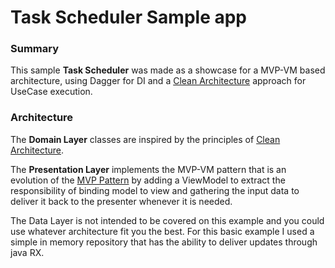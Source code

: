 # Task Scheduler Sample app

### Summary

This sample <b>Task Scheduler</b> was made as a showcase for a MVP-VM based architecture, using Dagger for DI and a [Clean Architecture](https://blog.8thlight.com/uncle-bob/2012/08/13/the-clean-architecture.html) approach for UseCase execution.

### Architecture

The <b>Domain Layer</b> classes are inspired by the principles of [Clean Architecture](https://blog.8thlight.com/uncle-bob/2012/08/13/the-clean-architecture.html).

The <b>Presentation Layer</b> implements the MVP-VM pattern that is an evolution of the [MVP Pattern](https://en.wikipedia.org/wiki/Model%E2%80%93view%E2%80%93presenter) by adding a ViewModel to extract the responsibility of binding model to view and gathering the input data to deliver it back to the presenter whenever it is needed.

The Data Layer is not intended to be covered on this example and you could use whatever architecture fit you the best. For this basic example I used a simple in memory repository that has the ability to deliver updates through java RX.
